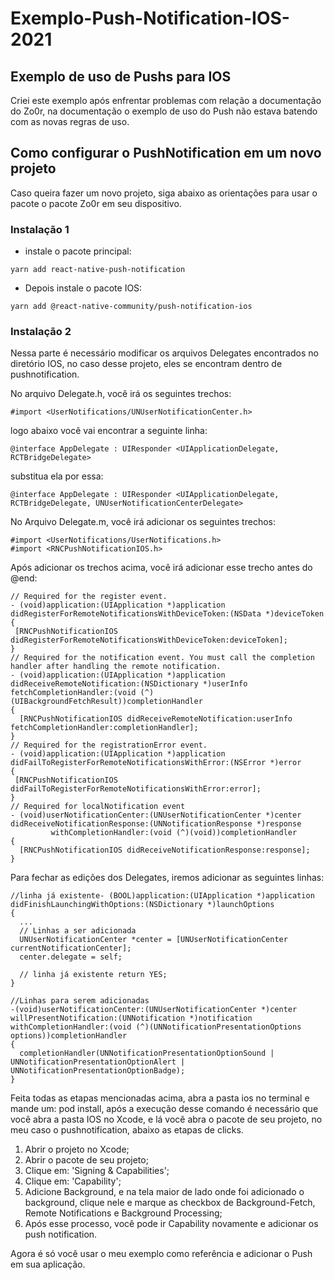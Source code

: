 # Exemplo-Push-Notification-IOS-2021
## Exemplo de uso de Pushs para IOS

Criei este exemplo após enfrentar problemas com relação a documentação do Zo0r, na documentação o exemplo de uso do Push não estava batendo com as novas regras de uso. 

## Como configurar o PushNotification em um novo projeto

Caso queira fazer um novo projeto, siga abaixo as orientações para usar o pacote o pacote Zo0r em seu dispositivo.

### Instalação 1

- instale o pacote principal: 

```Comando Terminal
yarn add react-native-push-notification
```

- Depois instale o pacote IOS: 

```Comando Terminal
yarn add @react-native-community/push-notification-ios
```

### Instalação 2

Nessa parte é necessário modificar os arquivos Delegates encontrados no diretório IOS, no caso desse projeto, eles se encontram dentro de pushnotification.

No arquivo Delegate.h, você irá os seguintes trechos: 

```
#import <UserNotifications/UNUserNotificationCenter.h>
```

logo abaixo você vai encontrar a seguinte linha:

```
@interface AppDelegate : UIResponder <UIApplicationDelegate, RCTBridgeDelegate>
```

substitua ela por essa:

```
@interface AppDelegate : UIResponder <UIApplicationDelegate, RCTBridgeDelegate, UNUserNotificationCenterDelegate>
```

No Arquivo Delegate.m, você irá adicionar os seguintes trechos:

```
#import <UserNotifications/UserNotifications.h>
#import <RNCPushNotificationIOS.h>
```

Após adicionar os trechos acima, você irá adicionar esse trecho antes do @end: 

```
// Required for the register event.
- (void)application:(UIApplication *)application didRegisterForRemoteNotificationsWithDeviceToken:(NSData *)deviceToken
{
 [RNCPushNotificationIOS didRegisterForRemoteNotificationsWithDeviceToken:deviceToken];
}
// Required for the notification event. You must call the completion handler after handling the remote notification.
- (void)application:(UIApplication *)application didReceiveRemoteNotification:(NSDictionary *)userInfo
fetchCompletionHandler:(void (^)(UIBackgroundFetchResult))completionHandler
{
  [RNCPushNotificationIOS didReceiveRemoteNotification:userInfo fetchCompletionHandler:completionHandler];
}
// Required for the registrationError event.
- (void)application:(UIApplication *)application didFailToRegisterForRemoteNotificationsWithError:(NSError *)error
{
 [RNCPushNotificationIOS didFailToRegisterForRemoteNotificationsWithError:error];
}
// Required for localNotification event
- (void)userNotificationCenter:(UNUserNotificationCenter *)center
didReceiveNotificationResponse:(UNNotificationResponse *)response
         withCompletionHandler:(void (^)(void))completionHandler
{
  [RNCPushNotificationIOS didReceiveNotificationResponse:response];
}
```

Para fechar as edições dos Delegates, iremos adicionar as seguintes linhas:

```
//linha já existente- (BOOL)application:(UIApplication *)application didFinishLaunchingWithOptions:(NSDictionary *)launchOptions
{
  ...
  // Linhas a ser adicionada
  UNUserNotificationCenter *center = [UNUserNotificationCenter currentNotificationCenter];
  center.delegate = self;

  // linha já existente return YES;
}

//Linhas para serem adicionadas
-(void)userNotificationCenter:(UNUserNotificationCenter *)center willPresentNotification:(UNNotification *)notification withCompletionHandler:(void (^)(UNNotificationPresentationOptions options))completionHandler
{
  completionHandler(UNNotificationPresentationOptionSound | UNNotificationPresentationOptionAlert | UNNotificationPresentationOptionBadge);
}
```

Feita todas as etapas mencionadas acima, abra a pasta ios no terminal e mande um: pod install, após a execução desse comando é necessário que você abra a pasta IOS no Xcode, e lá você abra o pacote de seu projeto, no meu caso o pushnotification, abaixo as etapas de clicks.

1) Abrir o projeto no Xcode;
2) Abrir o pacote de seu projeto;
3) Clique em: 'Signing & Capabilities';
4) Clique em: 'Capability';
5) Adicione Background, e na tela maior de lado onde foi adicionado o background, clique nele e marque as checkbox de Background-Fetch, Remote Notifications e Background Processing;
6) Após esse processo, você pode ir Capability novamente e adicionar os push notification.

Agora é só você usar o meu exemplo como referência e adicionar o Push em sua aplicação.



